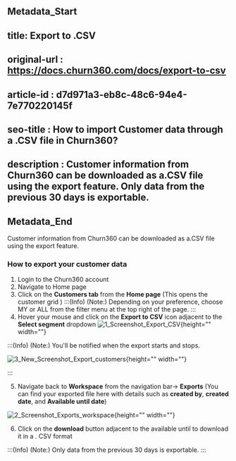 ## Metadata_Start
## title: Export to .CSV
## original-url : https://docs.churn360.com/docs/export-to-csv
## article-id : d7d971a3-eb8c-48c6-94e4-7e770220145f
## seo-title : How to import Customer data through a .CSV file in Churn360?
## description : Customer information from Churn360 can be downloaded as a.CSV file using the export feature. Only data from the previous 30 days is exportable.
## Metadata_End
  
Customer information from Churn360 can be downloaded as a.CSV file using the export feature.

 ### How to export your customer data
1. Login to the Churn360 account
2. Navigate to Home page
3. Click on the **Customers tab** from the **Home page** (This opens the customer grid )
:::(Info) (Note:)
Depending on your preference, choose MY or ALL from the filter menu at the top right of the page.
:::
4.  Hover your mouse and click on the **Export to CSV** icon adjacent to the **Select segment** dropdown
![1_Screenshot_Export_CSV](https://cdn.document360.io/b618a27d-7a6e-4dfb-84d1-30d3ef656644/Images/Documentation/1_Screenshot_Export_CSV.png){height="" width=""}

:::(Info) (Note:)
You'll be notified when the export starts and stops.

![3_New_Screenshot_Export_customers](https://cdn.document360.io/b618a27d-7a6e-4dfb-84d1-30d3ef656644/Images/Documentation/3_New_Screenshot_Export_customers.png){height="" width=""}


:::

5. Navigate back to **Workspace** from  the navigation bar→ **Exports** (You can find your exported file here with details such as **created by**, **created date**, and  **Available until date**)

![2_Screenshot_Exports_workspace](https://cdn.document360.io/b618a27d-7a6e-4dfb-84d1-30d3ef656644/Images/Documentation/2_Screenshot_Exports_workspace.png){height="" width=""}


6. Click on the **download** button adjacent to the available until to download it in a . CSV format 

:::(Info) (Note:)
Only data from the previous 30 days is exportable.
:::
